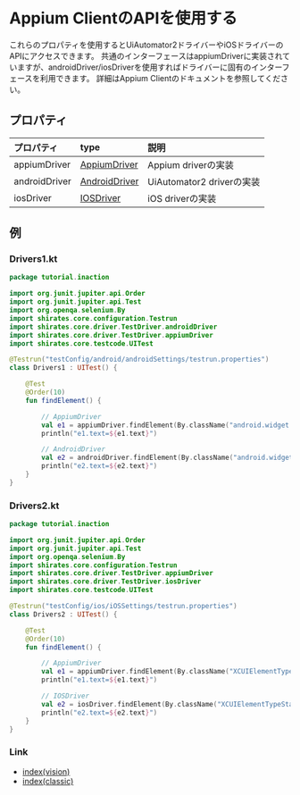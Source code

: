 # Appium ClientのAPIを使用する

これらのプロパティを使用するとUiAutomator2ドライバーやiOSドライバーのAPIにアクセスできます。
共通のインターフェースはappiumDriverに実装されていますが、androidDriver/iosDriverを使用すればドライバーに固有のインターフェースを利用できます。
詳細はAppium Clientのドキュメントを参照してください。

## プロパティ

| プロパティ         | type                                                                                                                      | 説明                     |
|:--------------|:--------------------------------------------------------------------------------------------------------------------------|:-----------------------|
| appiumDriver  | [AppiumDriver](https://www.javadoc.io/doc/io.appium/java-client/latest/io/appium/java_client/AppiumDriver.html)           | Appium driverの実装       |
| androidDriver | [AndroidDriver](https://www.javadoc.io/doc/io.appium/java-client/latest/io/appium/java_client/android/AndroidDriver.html) | UiAutomator2 driverの実装 |
| iosDriver     | [IOSDriver](https://www.javadoc.io/doc/io.appium/java-client/latest/io/appium/java_client/ios/IOSDriver.html)             | iOS driverの実装          |

## 例

### Drivers1.kt

```kotlin
package tutorial.inaction

import org.junit.jupiter.api.Order
import org.junit.jupiter.api.Test
import org.openqa.selenium.By
import shirates.core.configuration.Testrun
import shirates.core.driver.TestDriver.androidDriver
import shirates.core.driver.TestDriver.appiumDriver
import shirates.core.testcode.UITest

@Testrun("testConfig/android/androidSettings/testrun.properties")
class Drivers1 : UITest() {

    @Test
    @Order(10)
    fun findElement() {

        // AppiumDriver
        val e1 = appiumDriver.findElement(By.className("android.widget.TextView"))
        println("e1.text=${e1.text}")

        // AndroidDriver
        val e2 = androidDriver.findElement(By.className("android.widget.TextView"))
        println("e2.text=${e2.text}")
    }
}
```

### Drivers2.kt

```kotlin
package tutorial.inaction

import org.junit.jupiter.api.Order
import org.junit.jupiter.api.Test
import org.openqa.selenium.By
import shirates.core.configuration.Testrun
import shirates.core.driver.TestDriver.appiumDriver
import shirates.core.driver.TestDriver.iosDriver
import shirates.core.testcode.UITest

@Testrun("testConfig/ios/iOSSettings/testrun.properties")
class Drivers2 : UITest() {

    @Test
    @Order(10)
    fun findElement() {

        // AppiumDriver
        val e1 = appiumDriver.findElement(By.className("XCUIElementTypeStaticText"))
        println("e1.text=${e1.text}")

        // IOSDriver
        val e2 = iosDriver.findElement(By.className("XCUIElementTypeStaticText"))
        println("e2.text=${e2.text}")
    }
}
```

### Link

- [index(vision)](../../index_ja.md)
- [index(classic)](../../classic/index_ja.md)

